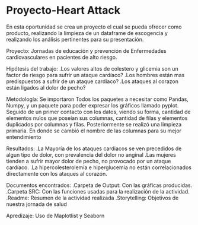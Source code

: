 # Proyecto-Heart Attack

En esta oportunidad se crea un proyecto el cual se pueda ofrecer como producto, realizando la limpieza de un dataframe de escogencia y realizando los análisis pertinentes para su presentación.

Proyecto:
Jornadas de educación y prevención de Enfermedades cardiovasculares en pacientes de alto riesgo.

Hipótesis del trabajo:
.Los valores altos de colestero y glicemia son un factor de riesgo para sufrir un ataque cardíaco?
.Los hombres están mas predispuestos a sufrir de un ataque cardíaco?
.Los ataques al corazon están ligados al dolor de pecho?

Metodología:
Se importaron Todos los paquetes a necesitar como Pandas, Numpy, y un paquete para poder expresar los gráficos llamado pyplot.
Seguido de un primer contacto con los datos, viendo su forma, cantidad de elementos nulos que poseían sus columnas, cantidad de filas y elementos duplicados por columnas y filas.
Posteriormente se realizó una limpieza primaria. En donde se cambió el nombre de las columnas para su mejor entendimiento

Resultados:
.La Mayoría de los ataques cardiacos se ven precedidos de algun tipo de dolor, con prevalencia del dolor no anginal
.Las mujeres tienden a sufrir mayor dolor de pecho, no provocado por un ataque cardíaco.
.La hipercolesterolemia e hiperglucemia no están correlacionados directamente con los ataques al corazón.

Documentos encontrados:
.Carpeta de Output: Con las gráficas producidas.
.Carpeta SRC: Con las funciones usadas para la realización de la actividad.
.Readme: Resumen de la actividad realizada
.Storytelling: Objetivos de nuestra jornada de salud

Apredizaje:
Uso de Maplotlist y Seaborn